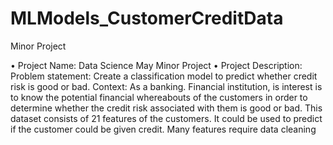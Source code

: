 # MLModels_CustomerCreditData

Minor Project

• Project Name:
Data Science May Minor Project
• Project Description:
Problem statement: Create a classification model to predict whether credit risk is
good or bad.
Context: As a banking. Financial institution, is interest is to know the potential
financial whereabouts of the customers in order to determine whether the credit risk
associated with them is good or bad.
This dataset consists of 21 features of the customers. It could be used to predict if
the customer could be given credit. Many features require data cleaning

